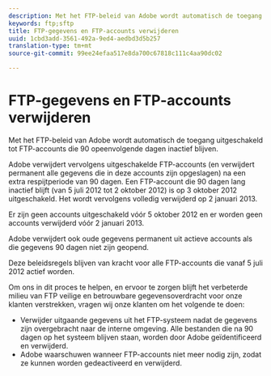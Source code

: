 ```yaml
---
description: Met het FTP-beleid van Adobe wordt automatisch de toegang uitgeschakeld tot FTP-accounts die 90 opeenvolgende dagen inactief blijven.
keywords: ftp;sftp
title: FTP-gegevens en FTP-accounts verwijderen
uuid: 1cbd3add-3561-492a-9ed4-aedbd3d5b257
translation-type: tm+mt
source-git-commit: 99ee24efaa517e8da700c67818c111c4aa90dc02

---
```



# FTP-gegevens en FTP-accounts verwijderen

Met het FTP-beleid van Adobe wordt automatisch de toegang uitgeschakeld tot FTP-accounts die 90 opeenvolgende dagen inactief blijven.

Adobe verwijdert vervolgens uitgeschakelde FTP-accounts (en verwijdert permanent alle gegevens die in deze accounts zijn opgeslagen) na een extra respijtperiode van 90 dagen. Een FTP-account die 90 dagen lang inactief blijft (van 5 juli 2012 tot 2 oktober 2012) is op 3 oktober 2012 uitgeschakeld. Het wordt vervolgens volledig verwijderd op 2 januari 2013.

Er zijn geen accounts uitgeschakeld vóór 5 oktober 2012 en er worden geen accounts verwijderd vóór 2 januari 2013.

Adobe verwijdert ook oude gegevens permanent uit actieve accounts als die gegevens 90 dagen niet zijn geopend.

Deze beleidsregels blijven van kracht voor alle FTP-accounts die vanaf 5 juli 2012 actief worden.

Om ons in dit proces te helpen, en ervoor te zorgen blijft het verbeterde milieu van FTP veilige en betrouwbare gegevensoverdracht voor onze klanten verstrekken, vragen wij onze klanten om het volgende te doen:

* Verwijder uitgaande gegevens uit het FTP-systeem nadat de gegevens zijn overgebracht naar de interne omgeving. Alle bestanden die na 90 dagen op het systeem blijven staan, worden door Adobe geïdentificeerd en verwijderd.
* Adobe waarschuwen wanneer FTP-accounts niet meer nodig zijn, zodat ze kunnen worden gedeactiveerd en verwijderd.

